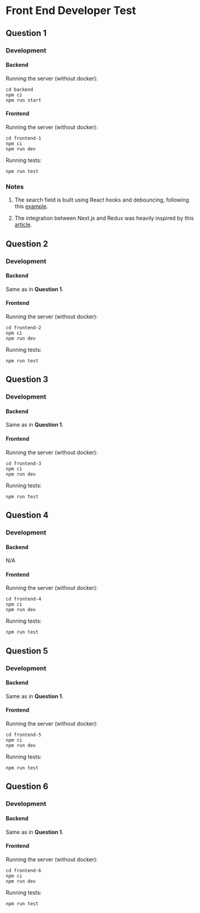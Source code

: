 # Front End Developer Test

## Question 1

### Development

#### Backend

Running the server (without docker):

```
cd backend
npm ci
npm run start
```

#### Frontend

Running the server (without docker):

```
cd frontend-1
npm ci
npm run dev
```

Running tests:

```
npm run test
```

### Notes

1. The search field is built using React hooks and debouncing, following this [example](https://dev.to/gabe_ragland/debouncing-with-react-hooks-jci).

2. The integration between Next.js and Redux was heavily inspired by this [article](https://dev.to/saltyshiomix/learn-the-redux-architecture-by-creating-the-minimal-todo-app-on-top-of-next-js-5bpj).

## Question 2

### Development

#### Backend

Same as in __Question 1__.

#### Frontend

Running the server (without docker):

```
cd frontend-2
npm ci
npm run dev
```

Running tests:

```
npm run test
```

## Question 3

### Development

#### Backend

Same as in __Question 1__.

#### Frontend

Running the server (without docker):

```
cd frontend-3
npm ci
npm run dev
```

Running tests:

```
npm run test
```

## Question 4

### Development

#### Backend

N/A

#### Frontend

Running the server (without docker):

```
cd frontend-4
npm ci
npm run dev
```

Running tests:

```
npm run test
```

## Question 5

### Development

#### Backend

Same as in __Question 1__.

#### Frontend

Running the server (without docker):

```
cd frontend-5
npm ci
npm run dev
```

Running tests:

```
npm run test
```

## Question 6

### Development

#### Backend

Same as in __Question 1__.

#### Frontend

Running the server (without docker):

```
cd frontend-6
npm ci
npm run dev
```

Running tests:

```
npm run test
```
